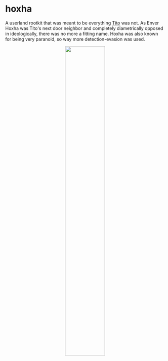 # hoxha
A userland rootkit that was meant to be everything <a href="https://github.com/mephistolist/tito">Tito</a> was not. As Enver Hoxha was Tito's next door neighbor and completely diametrically opposed in ideologically, there was no more a fitting name. Hoxha was also known for being very paranoid, so way more detection-evasion was used.   

<p align="center">
  <img src="https://upload.wikimedia.org/wikipedia/commons/f/fe/Enver_Hoxha_%28portret%29.jpg" width="50%" height="50%" />
</p>


